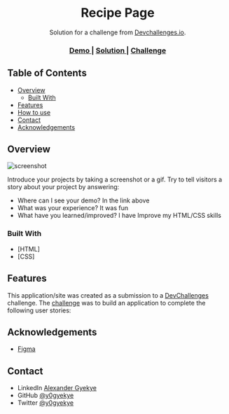 <!-- Please update value in the {}  -->

<h1 align="center">Recipe Page</h1>

<div align="center">
   Solution for a challenge from  <a href="http://devchallenges.io" target="_blank">Devchallenges.io</a>.
</div>

<div align="center">
  <h3>
    <a href="https://recipe-page-devchallenge.netlify.app/">
      Demo
    </a>
    <span> | </span>
    <a href="https://recipe-page-devchallenge.netlify.app/">
      Solution
    </a>
    <span> | </span>
    <a href="https://https://devchallenges.io/challenges/OEKdUZ6xs0h99C38XVht">
      Challenge
    </a>
  </h3>
</div>

<!-- TABLE OF CONTENTS -->

## Table of Contents

- [Overview](#overview)
  - [Built With](#built-with)
- [Features](#features)
- [How to use](#how-to-use)
- [Contact](#contact)
- [Acknowledgements](#acknowledgements)

<!-- OVERVIEW -->

## Overview

![screenshot](https://github.com/y0gyekye/recipe-page/blob/main/screenshot.png)

Introduce your projects by taking a screenshot or a gif. Try to tell visitors a story about your project by answering:

- Where can I see your demo? In the link above
- What was your experience? It was fun
- What have you learned/improved? I have Improve my HTML/CSS skills


### Built With

<!-- This section should list any major frameworks that you built your project using. Here are a few examples.-->

- [HTML]
- [CSS]

## Features

<!-- List the features of your application or follow the template. Don't share the figma file here :) -->

This application/site was created as a submission to a [DevChallenges](https://devchallenges.io/challenges) challenge. The [challenge](https://devchallenges.io/challenges/TtUjDt19eIHxNQ4n5jps) was to build an application to complete the following user stories:


## Acknowledgements

<!-- This section should list any articles or add-ons/plugins that helps you to complete the project. This is optional but it will help you in the future. For exmpale -->

- [Figma](https://figma.com/)

## Contact

- LinkedIn [Alexander Gyekye](https://linkedin/in/alexander-gyekye-0446a2189)
- GitHub [@y0gyekye](https://github.com/y0gyekye)
- Twitter [@y0gyekye](https://twitter.com/y0gyekye)
